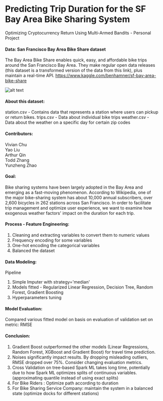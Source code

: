 # Predicting Trip Duration for the SF Bay Area Bike Sharing System
Optimizing Cryptocurrency Return Using Multi-Armed Bandits - Personal Project 

#### Data: San Francisco Bay Area Bike Share dataset
The Bay Area Bike Share enables quick, easy, and affordable bike trips around the San Francisco Bay Area. 
They make regular open data releases (this dataset is a transformed version of the data from this link), plus maintain a real-time API.
https://www.kaggle.com/benhamner/sf-bay-area-bike-share

![alt text](bike_share.jpg)

#### About this dataset:  

station.csv - Contains data that represents a station where users can pickup or return bikes.
trips.csv - Data about individual bike trips
weather.csv - Data about the weather on a specific day for certain zip codes

#### Contributors:

Vivian Chu <br>
Yao Liu  <br>
Arthur Qin <br>
Todd Zhang <br>
Yunzheng Zhao <br>

#### Goal:

Bike sharing systems have been largely adopted in the Bay Area and emerging as a fast-moving phenomenon. 
According to Wikipedia, one of the major bike-sharing system has about 10,000 annual subscribers, over 2,600 bicycles in 262 stations across San Francisco.
In order to facilitate trip management and optimize user experience, we want to examine how exogenous weather factors' impact on the duration for each trip.

#### Process - Feature Engineering:

1. Cleaning and extracting variables to convert them to numeric values
2. Frequency encoding for some variables
3. One-hot encoding the categorical variables
4. Balanced the dataset 

#### Data Modeling:

Pipeline 
1. Simple Imputer with strategy='median'
2. Models fitted - Regularized Linear Regression, Decision Tree, Random Forest, Gradient Boosting
3. Hyperparameters tuning

#### Model Evaluation:

Compared various fitted model on basis on evaluation of validation set on metric: RMSE

#### Conclusion:

1. Gradient Boost outperformed the other models (Linear Regressions, Random Forest, XGBoost and Gradient Boost) for travel time prediction. <br>
2. Noises significantly impact results. By dropping misleading outliers, RMSE dropped over 75%. Consider changing evaluation metrics. <br>
3. Cross Validation on tree-based Spark ML takes long time, potentially due to how Spark ML optimizes splits of continuous variables. (approximating quantile instead of using exact splits) <br>
4. For Bike Riders : Optimize path according to duration <br>
5. For Bike Sharing Service Company: maintain the system in a balanced state (optimize docks for different stations)
